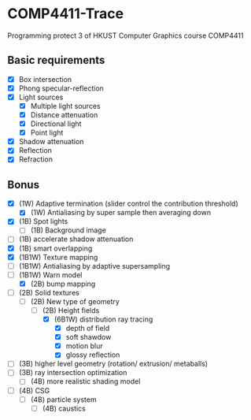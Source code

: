 # **COMP4411-Trace**

Programming protect 3 of HKUST Computer Graphics course COMP4411

## Basic requirements

- [x] Box intersection
- [x] Phong specular-reflection
- [x] Light sources
  - [x] Multiple light sources
  - [x] Distance attenuation
  - [x] Directional light
  - [x] Point light
- [x] Shadow attenuation
- [x] Reflection
- [X] Refraction

## Bonus

- [X] (1W) Adaptive termination (slider control the contribution threshold)
  - [X] (1W) Antialiasing by super sample then averaging down
- [X] (1B) Spot lights
  - [ ] (1B) Background image
- [ ] (1B) accelerate shadow attenuation
- [x] (1B) smart overlapping
- [X] (1B1W) Texture mapping
- [ ] (1B1W) Antialiasing by adaptive supersampling
- [ ] (1B1W) Warn model
  - [X] (2B) bump mapping
- [ ] (2B) Solid textures
  - [ ] (2B) New type of geometry
    - [ ] (2B) Height fields
      - [X] (6B1W) distribution ray tracing
        - [X] depth of field
        - [X] soft shawdow
        - [X] motion blur
        - [x] glossy reflection
- [ ] (3B) higher level geometry (rotation/ extrusion/ metaballs)
- [ ] (3B) ray intersection optimization
  - [ ] (4B) more realistic shading model
- [ ] (4B) CSG
  - [ ] (4B) particle system
    - [ ] (4B) caustics
